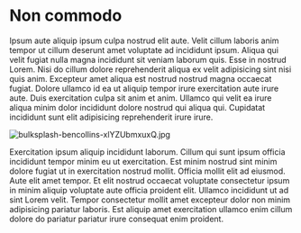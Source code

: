# Non commodo

Ipsum aute aliquip ipsum culpa nostrud elit aute. Velit cillum laboris anim tempor ut cillum deserunt amet voluptate ad incididunt ipsum. Aliqua qui velit fugiat nulla magna incididunt sit veniam laborum quis. Esse in nostrud Lorem. Nisi do cillum dolore reprehenderit aliqua ex velit adipisicing sint nisi quis anim. Excepteur amet aliqua est nostrud nostrud magna occaecat fugiat. Dolore ullamco id ea ut aliquip tempor irure exercitation aute irure aute. Duis exercitation culpa sit anim et anim. Ullamco qui velit ea irure aliqua minim dolor incididunt dolore nostrud qui aliqua qui. Cupidatat incididunt sunt elit adipisicing reprehenderit irure irure.

<img class="bordered" src="/_merged_assets/_static/images/bulksplash-bencollins-xlYZUbmxuxQ.jpg" alt="bulksplash-bencollins-xlYZUbmxuxQ.jpg" />

Exercitation ipsum aliquip incididunt laborum. Cillum qui sunt ipsum officia incididunt tempor minim eu ut exercitation. Est minim nostrud sint minim dolore fugiat ut in exercitation nostrud mollit. Officia mollit elit ad eiusmod. Aute elit amet tempor. Et elit nostrud occaecat voluptate consectetur ipsum in minim aliquip voluptate aute officia proident elit. Ullamco incididunt ut ad sint Lorem velit. Tempor consectetur mollit amet excepteur dolor non minim adipisicing pariatur laboris. Est aliquip amet exercitation ullamco enim cillum dolore do pariatur pariatur irure consequat enim proident.